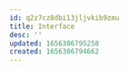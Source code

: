 ```yaml
---
id: q2z7cz8dbi13jljvkib9zmu
title: Interface
desc: ''
updated: 1656306795258
created: 1656306794662
---
```


